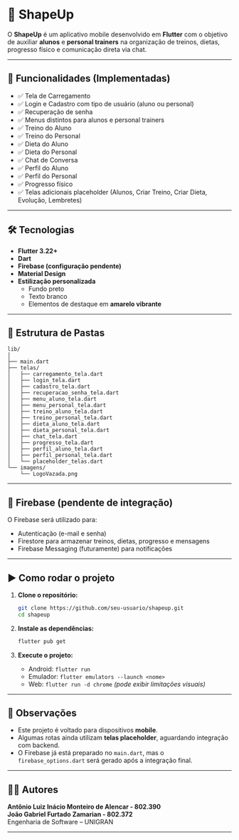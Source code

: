 
# 📱 ShapeUp

O **ShapeUp** é um aplicativo mobile desenvolvido em **Flutter** com o objetivo de auxiliar **alunos** e **personal trainers** na organização de treinos, dietas, progresso físico e comunicação direta via chat.

---

## 🚀 Funcionalidades (Implementadas)

- ✅ Tela de Carregamento
- ✅ Login e Cadastro com tipo de usuário (aluno ou personal)
- ✅ Recuperação de senha
- ✅ Menus distintos para alunos e personal trainers
- ✅ Treino do Aluno
- ✅ Treino do Personal
- ✅ Dieta do Aluno
- ✅ Dieta do Personal
- ✅ Chat de Conversa
- ✅ Perfil do Aluno
- ✅ Perfil do Personal
- ✅ Progresso físico
- ✅ Telas adicionais placeholder (Alunos, Criar Treino, Criar Dieta, Evolução, Lembretes)

---

## 🛠 Tecnologias

- **Flutter 3.22+**
- **Dart**
- **Firebase (configuração pendente)**
- **Material Design**
- **Estilização personalizada**
  - Fundo preto
  - Texto branco
  - Elementos de destaque em **amarelo vibrante**

---

## 📁 Estrutura de Pastas

```
lib/
│
├── main.dart
├── telas/
│   ├── carregamento_tela.dart
│   ├── login_tela.dart
│   ├── cadastro_tela.dart
│   ├── recuperacao_senha_tela.dart
│   ├── menu_aluno_tela.dart
│   ├── menu_personal_tela.dart
│   ├── treino_aluno_tela.dart
│   ├── treino_personal_tela.dart
│   ├── dieta_aluno_tela.dart
│   ├── dieta_personal_tela.dart
│   ├── chat_tela.dart
│   ├── progresso_tela.dart
│   ├── perfil_aluno_tela.dart
│   ├── perfil_personal_tela.dart
│   └── placeholder_telas.dart
└── imagens/
    └── LogoVazada.png
```

---

## 🔧 Firebase (pendente de integração)

O Firebase será utilizado para:

- Autenticação (e-mail e senha)
- Firestore para armazenar treinos, dietas, progresso e mensagens
- Firebase Messaging (futuramente) para notificações

---

## ▶️ Como rodar o projeto

1. **Clone o repositório:**
   ```bash
   git clone https://github.com/seu-usuario/shapeup.git
   cd shapeup
   ```

2. **Instale as dependências:**
   ```bash
   flutter pub get
   ```

3. **Execute o projeto:**
   - Android: `flutter run`
   - Emulador: `flutter emulators --launch <nome>`
   - Web: `flutter run -d chrome` *(pode exibir limitações visuais)*

---

## 📌 Observações

- Este projeto é voltado para dispositivos **mobile**.
- Algumas rotas ainda utilizam **telas placeholder**, aguardando integração com backend.
- O Firebase já está preparado no `main.dart`, mas o `firebase_options.dart` será gerado após a integração final.

---

## 👨‍💻 Autores

**Antônio Luiz Inácio Monteiro de Alencar - 802.390**  
**João Gabriel Furtado Zamarian - 802.372**  
Engenharia de Software – UNIGRAN

---
